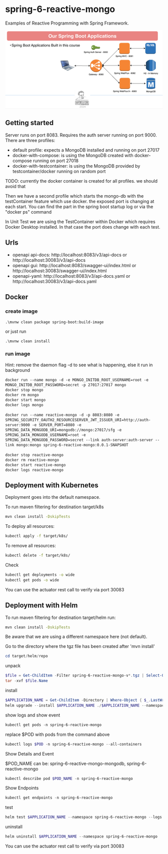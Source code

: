 # spring-6-reactive-mongo
Examples of Reactive Programming with Spring Framework.

![Architecture Diagram](guru.png)

## Getting started
Server runs on port 8083. Requires the auth server running on port 9000.
There are three profiles:
* default profile: expects a MongoDB installed and running on port 27017
* docker-with-compose: is using the MongoDB created with docker-compose running on port 27018
* docker-with-testcontainer: is using the MongoDB provided by testcontainer/docker running on random port

TODO: currently the docker container is created for all profiles. we should avoid that

Then we have a second profile which starts the mongo-db with the testContainer feature which use docker. the exposed port is changing at each start.
You can find the part in the spring boot startup log or via the "docker ps" command

In Unit Test we are using the TestContainer within Docker which requires Docker Desktop installed. In that case the port does change with each test.

## Urls

- openapi api-docs: http://localhost:8083/v3/api-docs or http://localhost:30083/v3/api-docs
- openapi gui: http://localhost:8083/swagger-ui/index.html or http://localhost:30083/swagger-ui/index.html
- openapi-yaml: http://localhost:8083/v3/api-docs.yaml or http://localhost:30083/v3/api-docs.yaml

## Docker

### create image
```shell
.\mvnw clean package spring-boot:build-image
```
or just run
```shell
.\mvnw clean install
```

### run image

Hint: remove the daemon flag -d to see what is happening, else it run in background

```shell
docker run --name mongo -d -e MONGO_INITDB_ROOT_USERNAME=root -e MONGO_INITDB_ROOT_PASSWORD=secret -p 27017:27017 mongo 
docker stop mongo
docker rm mongo
docker start mongo
docker logs mongo

docker run --name reactive-mongo -d -p 8083:8080 -e SPRING_SECURITY_OAUTH2_RESOURCESERVER_JWT_ISSUER_URI=http://auth-server:9000 -e SERVER_PORT=8080 -e SPRING_DATA_MONGODB_URI=mongodb://mongo:27017/sfg -e SPRING_DATA_MONGODB_USERNAME=root -e SPRING_DATA_MONGODB_PASSWORD=secret --link auth-server:auth-server --link mongo:mongo spring-6-reactive-mongo:0.0.1-SNAPSHOT
 
docker stop reactive-mongo
docker rm reactive-mongo
docker start reactive-mongo
docker logs reactive-mongo
```

## Deployment with Kubernetes

Deployment goes into the default namespace.

To run maven filtering for destination target/k8s
```bash
mvn clean install -DskipTests 
```

To deploy all resources:
```bash
kubectl apply -f target/k8s/
```

To remove all resources:
```bash
kubectl delete -f target/k8s/
```

Check
```bash
kubectl get deployments -o wide
kubectl get pods -o wide
```

You can use the actuator rest call to verify via port 30083

## Deployment with Helm

To run maven filtering for destination target/helm run:
```bash
mvn clean install -DskipTests 
```

Be aware that we are using a different namespace here (not default).

Go to the directory where the tgz file has been created after 'mvn install'
```powershell
cd target/helm/repo
```

unpack
```powershell
$file = Get-ChildItem -Filter spring-6-reactive-mongo-v*.tgz | Select-Object -First 1
tar -xvf $file.Name
```

install
```powershell
$APPLICATION_NAME = Get-ChildItem -Directory | Where-Object { $_.LastWriteTime -ge $file.LastWriteTime } | Select-Object -ExpandProperty Name
helm upgrade --install $APPLICATION_NAME ./$APPLICATION_NAME --namespace spring-6-reactive-mongo --create-namespace --wait --timeout 5m --debug
```

show logs and show event
```powershell
kubectl get pods -n spring-6-reactive-mongo
```
replace $POD with pods from the command above
```powershell
kubectl logs $POD -n spring-6-reactive-mongo --all-containers
```

Show Details and Event

$POD_NAME can be: spring-6-reactive-mongo-mongodb, spring-6-reactive-mongo
```powershell
kubectl describe pod $POD_NAME -n spring-6-reactive-mongo
```

Show Endpoints
```powershell
kubectl get endpoints -n spring-6-reactive-mongo
```

test
```powershell
helm test $APPLICATION_NAME --namespace spring-6-reactive-mongo --logs
```

uninstall
```powershell
helm uninstall $APPLICATION_NAME --namespace spring-6-reactive-mongo
```

You can use the actuator rest call to verify via port 30083
